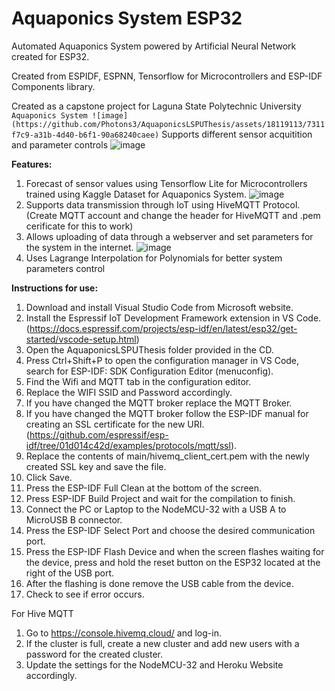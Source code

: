 # Aquaponics System ESP32
Automated Aquaponics System powered by Artificial Neural Network created for ESP32.

Created from ESPIDF, ESPNN, Tensorflow for Microcontrollers and ESP-IDF Components library.

Created as a capstone project for Laguna State Polytechnic University
`Aquaponics System
![image](https://github.com/Photons3/AquaponicsLSPUThesis/assets/18119113/7311f7c9-a31b-4d40-b6f1-90a68240caee)`
Supports different sensor acquitition and parameter controls
![image](https://github.com/Photons3/AquaponicsLSPUThesis/assets/18119113/76bed2a9-d8cb-455b-b96c-f760cb0a1e79)



**Features:**
1. Forecast of sensor values using Tensorflow Lite for Microcontrollers trained using Kaggle Dataset for Aquaponics System.
![image](https://github.com/Photons3/AquaponicsLSPUThesis/assets/18119113/a4a5298a-88fc-40ac-994e-908f26a3862e)
2. Supports data transmission through IoT using HiveMQTT Protocol.
   (Create MQTT account and change the header for HiveMQTT and .pem cerificate for this to work)
3. Allows uploading of data through a webserver and set parameters for the system in the internet.
   ![image](https://github.com/Photons3/AquaponicsLSPUThesis/assets/18119113/0d65e95a-925e-46e8-8fc9-5e11757a2a9a)
4. Uses Lagrange Interpolation for Polynomials for better system parameters control

**Instructions for use:**
1.	Download and install Visual Studio Code from Microsoft website.
2.	Install the Espressif IoT Development Framework extension in VS Code. (https://docs.espressif.com/projects/esp-idf/en/latest/esp32/get-started/vscode-setup.html)
3.	Open the AquaponicsLSPUThesis folder provided in the CD.
4.	Press Ctrl+Shift+P to open the configuration manager in VS Code, search for ESP-IDF: SDK Configuration Editor (menuconfig).
5.	Find the Wifi and MQTT tab in the configuration editor.
6.	Replace the WIFI SSID and Password accordingly.
7.	If you have changed the MQTT broker replace the MQTT Broker.
8.	If you have changed the MQTT broker follow the ESP-IDF manual for creating an SSL certificate for the new URI. (https://github.com/espressif/esp-idf/tree/01d014c42d/examples/protocols/mqtt/ssl).
9.	Replace the contents of main/hivemq_client_cert.pem with the newly created SSL key and save the file.
10.	Click Save.
11.	Press the ESP-IDF Full Clean at the bottom of the screen.
12.	Press ESP-IDF Build Project and wait for the compilation to finish.
13.	Connect the PC or Laptop to the NodeMCU-32 with a USB A to MicroUSB B connector.
14.	Press the ESP-IDF Select Port and choose the desired communication port.
15.	Press the ESP-IDF Flash Device and when the screen flashes waiting for the device, press and hold the reset button on the ESP32 located at the right of the USB port.
16.	After the flashing is done remove the USB cable from the device.
17.	Check to see if error occurs.

For Hive MQTT
1.	Go to https://console.hivemq.cloud/ and log-in.
2.	If the cluster is full, create a new cluster and add new users with a password for the created cluster.
3.	Update the settings for the NodeMCU-32 and Heroku Website accordingly.

